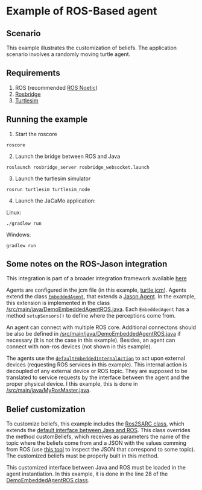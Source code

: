 # Example of ROS-Based agent

## Scenario

This example illustrates the customization of beliefs. The application scenario involves a randomly moving turtle agent.



## Requirements
1. ROS (recommended [ROS Noetic](http://wiki.ros.org/noetic))
2. [Rosbridge](http://wiki.ros.org/rosbridge_suite/Tutorials/RunningRosbridge)
3. [Turtlesim](http://wiki.ros.org/turtlesim)


## Running the example

1. Start the roscore
```
roscore
```

2. Launch the bridge between ROS and Java
```
roslaunch rosbridge_server rosbridge_websocket.launch
```

3. Launch the turtlesim simulator
```
rosrun turtlesim turtlesim_node
```

4. Launch the JaCaMo application:

Linux:
```
./gradlew run
```
Windows:
```
gradlew run 
```

## Some notes on the ROS-Jason integration
This integration is part of a broader integration framework available [here](https://github.com/embedded-mas/embedded-mas)

Agents are configured in the jcm file (in this example, [turtle.jcm](https://github.com/embedded-mas/ros-devs/blob/main/examples/services/turtle.jcm)). 
Agents extend the class [`EmbeddedAgent`](https://github.com/embedded-mas/embedded-mas/blob/master/src/main/java/embedded/mas/bridges/jacamo/EmbeddedAgent.java), that extends a [Jason Agent](https://github.com/jason-lang/jason/blob/master/src/main/java/jason/asSemantics/Agent.java). In the example, this extension is implemented in the class [/src/main/java/DemoEmbeddedAgentROS.java](https://github.com/embedded-mas/ros-devs/blob/main/examples/services/src/main/java/DemoEmbeddedAgentROS.java). Each `EmbeddedAgent` has a method `setupSensors()` to define where the perceptions come from.

An agent can connect with multiple ROS core. Additional connectons should be also be defined in [/src/main/java/DemoEmbeddedAgentROS.java](https://github.com/embedded-mas/ros-devs/blob/main/examples/services/src/main/java/DemoEmbeddedAgentROS.java) if necessary (it is not the case in this example). Besides, an agent can connect with non-ros devices (not shown in this example). 


The agents use the [`defaultEmbeddedInternalAction`](https://github.com/embedded-mas/embedded-mas/blob/master/src/main/java/embedded/mas/bridges/jacamo/defaultEmbeddedInternalAction.java) to act upon external devices (requesting ROS services in this example). This internal action is decoupled of any external device or ROS topic. They are supposed to be translated to service requests by the interface between the agent and the proper physical device. I this example, this is done in [/src/main/java/MyRosMaster.java](https://github.com/embedded-mas/ros-devs/blob/main/examples/services/src/main/java/MyRosMaster.java).

## Belief customization
To customize beliefs, this example includes the [Ros2SARC class](https://github.com/embedded-mas/ros-devs/blob/main/examples/customBeliefs/src/main/java/Ros2SARC.java), which extends the [default interface between Java and ROS](https://github.com/embedded-mas/embedded-mas/blob/master/src/main/java/embedded/mas/bridges/ros/DefaultRos4EmbeddedMas.java). This class overrides the method customBeliefs, which receives as parameters the name of the topic where the beliefs come from and a JSON with the values comming from ROS (use [this tool](https://github.com/embedded-mas/ros-devs/tree/main/util/topicReader) to inspect the JSON that correspond to some topic). The customized beliefs must be properly built in this method. 

This customized interface between Java and ROS must be loaded in the agent instantiation. In this example, it is done in the line 28 of the [DemoEmbeddedAgentROS class](https://github.com/embedded-mas/ros-devs/blob/main/examples/customBeliefs/src/main/java/DemoEmbeddedAgentROS.java).
